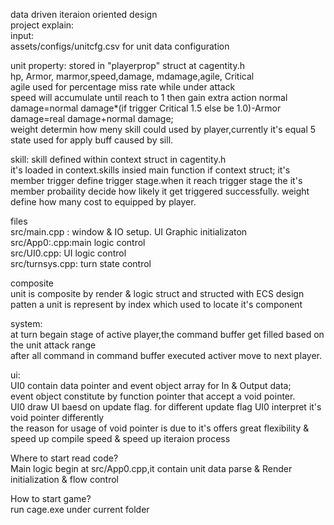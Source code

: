 data driven iteraion oriented design   
project explain:  
input:  
assets/configs/unitcfg.csv for unit data configuration  

unit property: stored in "playerprop" struct at cagentity.h  
hp, Armor, marmor,speed,damage, mdamage,agile, Critical  
agile used for percentage miss rate while under attack  
speed will accumulate until reach to 1 then gain extra action 
normal damage=normal damage*(if trigger Critical 1.5 else be 1.0)-Armor  
damage=real damage+normal damage;  
weight determin how meny skill could used by player,currently it's equal 5  
state used for apply buff caused by sill.

skill: 
skill defined within context struct in cagentity.h  
it's loaded in context.skills insied main function if context struct;
it's member trigger define trigger stage.when it reach trigger stage the it's member
probaility decide how likely it get triggered successfully.
weight define how many cost to equipped by player.


files   
src/main.cpp : window & IO setup. UI Graphic initializaton  
src/App0:.cpp:main logic control  
src/UI0.cpp: UI logic control  
src/turnsys.cpp: turn state control  

composite  
unit is composite by render & logic struct and structed with ECS design patten
a unit is represent by index which used to locate  it's component

system:  
at turn begain stage of active player,the command buffer get filled based on the unit attack range  
after all command in command buffer executed activer move to next player.  

ui:  
UI0 contain data pointer and event object array for In & Output data;    
event object constitute by function pointer that accept a void pointer.   
UI0 draw UI baesd on update flag.
for different update flag UI0 interpret it's void pointer differently     
the reason for usage of void pointer is due to it's offers great flexibility & speed up compile speed
& speed up iteraion process

Where to start read code?  
Main logic begin at src/App0.cpp,it contain unit data parse & Render initialization & flow control  

How to start game?   
run cage.exe under current folder  